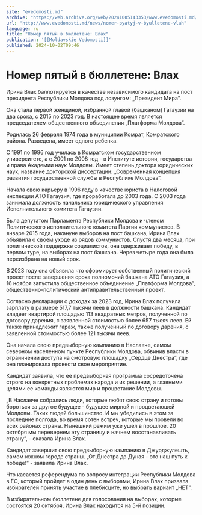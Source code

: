 ```yaml
---
site: "evedomosti.md"
archive: "https://web.archive.org/web/20241005143353/www.evedomosti.md/news/nomer-pyatyj-v-byulletene-vlah"
url: "http://www.evedomosti.md/news/nomer-pyatyj-v-byulletene-vlah"
language: ru
title: "Номер пятый в бюллетене: Влах"
publication: '[[Moldavskie Vedomosti]]'
published: 2024-10-02T09:46
---
```


# Номер пятый в бюллетене: Влах

Ирина Влах баллотируется в качестве независимого кандидата на пост президента Республики Молдова под лозунгом: „Президент Мира”.

Она стала первой женщиной, избранной главой (башканом) Гагаузии на два срока, с 2015 по 2023 год. В настоящее время является председателем общественного объединения „Платформа Молдова”.

Родилась 26 февраля 1974 года в муниципии Комрат, Комратского района. Разведена, имеет одного ребенка.

С 1991 по 1996 год училась в Комратском государственном университете, а с 2001 по 2008 год - в Институте истории, государства и права Академии наук Молдовы. Имеет степень доктора юридических наук, название докторской диссертации: „Современная концепция развития государственной службы в Республике Молдова”.

Начала свою карьеру в 1996 году в качестве юриста в Налоговой инспекции АТО Гагаузия, где проработала до 2003 года. С 2003 года занимала должность начальника юридического управления Исполнительного комитета Гагаузии.

Была депутатом Парламента Республики Молдова и членом Политического исполнительного комитета Партии коммунистов. В январе 2015 года, накануне выборов на пост башкана, Ирина Влах объявила о своем уходе из рядов коммунистов. Спустя два месяца, при политической поддержке социалистов, она одерживает победу, в первом туре, на выборах на пост башкана. Через четыре года она была переизбрана на новый срок.

В 2023 году она объявила что сформирует собственный политический проект после завершения срока полномочий башкана АТО Гагаузия, а 16 ноября запустила общественное объединение „Платформа Молдова”, общественно-политический антиправительственный проект.

Согласно декларации о доходах за 2023 год, Ирина Влах получила зарплату в размере 517,7 тысячи леев в должности башкана. Кандидат владеет квартирой площадью 113 квадратных метров, полученной по договору дарения, с заявленной стоимостью более 657 тысяч леев. Ей также принадлежит гараж, также полученный по договору дарения, с заявленной стоимостью более 121 тысячи леев.

Она начала свою предвыборную кампанию в Наславче, самом северном населенном пункте Республики Молдова, обвинив власти в ограничении доступа на смотровую площадку „Сердце Днестра”, где она планировала провести свое мероприятие.

Кандидат заявила, что ее предвыборная программа сосредоточена строго на конкретных проблемах народа и их решении, а главными целями ее команды являются мир и процветание Молдовы.

„В Наславче собрались люди, которые любят свою страну и готовы бороться за другое будущее - будущее мирной и процветающей Молдовы. Таких людей большинство. И мы убедились в этом за последние полгода, во время сотен встреч, которые мы провели во всех районах страны. Нынешний режим уже ушел в прошлое. 20 октября мы перевернем эту страницу и начнем восстанавливать страну”, - сказала Ирина Влах.

Кандидат завершит свою предвыборную кампанию в Джурджулешть, самом южном городе страны. „От Днестра до Дуная - это наш путь к победе!” - заявила Ирина Влах.

Что касается референдума по вопросу интеграции Республики Молдова в ЕС, который пройдет в один день с выборами, Ирина Влах призвала избирателей принять участие в плебисците, но выбрать вариант „НЕТ”.

В избирательном бюллетене для голосования на выборах, которые состоятся 20 октября, Ирина Влах находится на 5-й позиции.